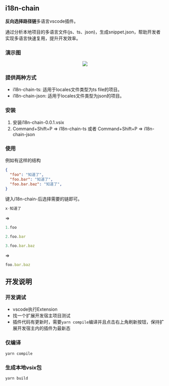 ## i18n-chain
**反向选择路径链**多语言vscode插件。

通过分析本地项目的多语言文件(js、ts、json)，生成snippet.json，帮助开发者实现多语言快速复用，提升开发效率。

### 演示图
<p align="center">
  <img src="https://imgur.com/a/DC3bQwy" />
</p>


### 提供两种方式
- i18n-chain-ts: 适用于locales文件类型为ts file的项目。
- i18n-chain-json: 适用于locales文件类型为json的项目。


### 安装

1. 安装i18n-chain-0.0.1.vsix
2. Command+Shift+P => i18n-chain-ts 或者 Command+Shift+P => i18n-chain-json


### 使用
例如有这样的结构

```json
{
  "foo": "知道了",
  "foo.bar": "知道了",
  "foo.bar.baz": "知道了",
}
```

键入i18n-chain-后选择需要的链即可。

```js
x-知道了
```
=> 
```js
1.foo

2.foo.bar

3.foo.bar.baz

```

=>
```js
foo.bar.baz
```

## 开发说明

### 开发调试
- vscode执行Extension
- 找一个扩展开发宿主项目测试
- 插件代码有更新时，需要`yarn compile`编译并且点击右上角刷新按钮，保持扩展开发宿主内的插件为最新态

### 仅编译
```js
yarn compile
```
### 生成本地vsix包
```js
yarn build
```

